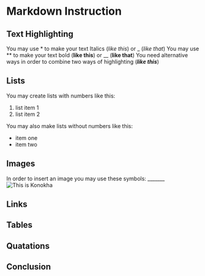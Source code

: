 # Markdown Instruction 
## Text Highlighting
You may use * to make your text Italics (*like this*) or _ (_like that_)
You may use ** to make your text bold (**like this**) or __ (__like that__)
You need alternative ways in order to combine two ways of highlighting (_**like this**_)
## Lists
You may create lists with numbers like this:
1. list item 1
2. list item 2

You may also make lists without numbers like this: 
* item one 
* item two
## Images
 In order to insert an image you may use these symbols: _______
  ![This is Konokha](konokha.jpg)
## Links
## Tables
## Quatations
## Conclusion
